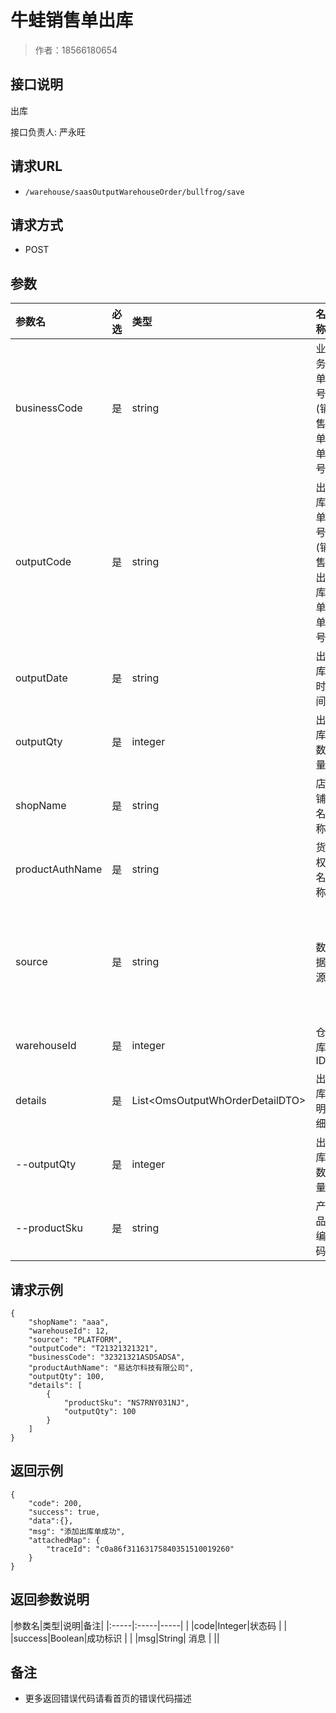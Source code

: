 # 牛蛙销售单出库

> 作者：18566180654

## 接口说明
出库

接口负责人: 严永旺


## 请求URL
- `/warehouse/saasOutputWarehouseOrder/bullfrog/save`

## 请求方式
- POST
## 参数

|参数名|必选|类型|名称|说明|
|:-----     |:---|:----- |:-----|----- |
|businessCode|是  |string |业务单号(销售单单号)| |
|outputCode|是  |string |出库单号(销售出库单单号)| |
|outputDate|是  |string |出库时间|格式： 2021-09-22 14:04:37 |
|outputQty|是  |integer |出库数量| 总和 |
|shopName|是  |string |店铺名称| |
|productAuthName|是  |string |货权名称| |
|source|是  |string |数据源| (平台仓 PLATFORM,三方仓 THIRD) 注意:泽汇海外仓不经过这个接口，以免重复推送|
|warehouseId|是  |integer |仓库ID| |
|details|是  |List&lt;OmsOutputWhOrderDetailDTO> |出库明细| |
|--outputQty|是  |integer |出库数量| |
|--productSku|是  |string |产品编码| ||

## **请求示例**
```
{
    "shopName": "aaa",
    "warehouseId": 12,
    "source": "PLATFORM",
    "outputCode": "T21321321321",
    "businessCode": "32321321ASDSADSA",
	"productAuthName": "易达尔科技有限公司",
    "outputQty": 100,
    "details": [
        {
            "productSku": "NS7RNY031NJ",
            "outputQty": 100
        }
    ]
}
```

## 返回示例

```
{
    "code": 200,
    "success": true,
    "data":{},
    "msg": "添加出库单成功",
    "attachedMap": {
        "traceId": "c0a86f31163175840351510019260"
    }
}
```

## 返回参数说明

|参数名|类型|说明|备注|
|:-----|:-----|-----| |
|code|Integer|状态码 |  |
|success|Boolean|成功标识  |  |
|msg|String| 消息 |  ||


## 备注

- 更多返回错误代码请看首页的错误代码描述